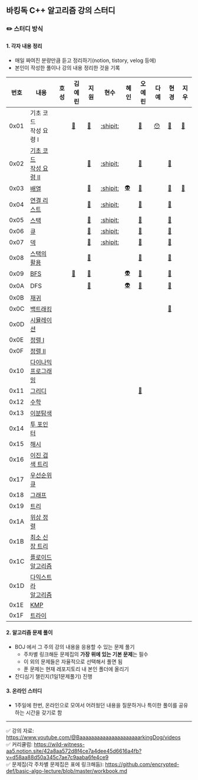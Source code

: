 ## 바킹독 C++ 알고리즘 강의 스터디

### ✏️ 스터디 방식
 #### 1. 각자 내용 정리
- 매일 짜여진 분량만큼 듣고 정리하기(notion, tistory, velog 등에)
- 본인이 작성한 풀이나 강의 내용 정리한 것을 기록

| 번호 |  내용 | 호성 |김예린 | 지원 | 현수 | 혜인 | 오예린 | 다예 | 현경 | 지우 |
|---|---|---|---|---|---|---|---|---|---|---|
|0x01| 기초 코드<br> 작성 요령 I |    |[:hamster:](https://gimyedev.tistory.com/20)| [:santa:](https://jwkdevelop.tistory.com/44) | [:shipit:](https://kkokkoco.tistory.com/231) |     |[:whale:](https://shingy.tistory.com/17)    | [:hushed:](https://alwaysmoveforward.tistory.com/10) | [:penguin:](https://hkhan.tistory.com/27)    |[:cactus:](https://succinct-plier-27c.notion.site/0x01-I-fa368cbf11454d07b04b319407e25a24)    |
|0x02| [기초 코드<br> 작성 요령 II](https://github.com/encrypted-def/basic-algo-lecture/blob/master/workbook/0x02.md) |    |    | [:santa:](https://jwkdevelop.tistory.com/44) | [:shipit:](https://kkokkoco.tistory.com/232) |     | [:whale:](https://shingy.tistory.com/18) |    |[:penguin:](https://hkhan.tistory.com/28)    |    |
|0x03|[배열](https://github.com/encrypted-def/basic-algo-lecture/blob/master/workbook/0x03.md)|    |    | [:santa:](https://jwkdevelop.tistory.com/45) |  [:shipit:](https://kkokkoco.tistory.com/235)|  [:alien:](https://marble-trillium-cbf.notion.site/0x03-8e90ed59e7cf43628cf4489cf5cfad28)    | [:whale:](https://shingy.tistory.com/19) |    |[:penguin:](https://hkhan.tistory.com/30)|[:cactus:](https://succinct-plier-27c.notion.site/0x03-ced7ccaa017e4b74b18a3a97849a41ff)|
|0x04|[연결 리스트](https://github.com/encrypted-def/basic-algo-lecture/blob/master/workbook/0x04.md)|  |   |   [:santa:](https://jwkdevelop.tistory.com/46)   |  [:shipit:](https://kkokkoco.tistory.com/237)  |  | [:whale:](https://shingy.tistory.com/20)   |    |[:penguin:](https://hkhan.tistory.com/33)    |    |
|0x05|[스택](https://github.com/encrypted-def/basic-algo-lecture/blob/master/workbook/0x05.md)|    |   | [:santa:](https://jwkdevelop.tistory.com/47)  |  [:shipit:](https://kkokkoco.tistory.com/238)  |   | [:whale:](https://shingy.tistory.com/21)   |    |[:penguin:](https://hkhan.tistory.com/34) |    |
|0x06|[큐](https://github.com/encrypted-def/basic-algo-lecture/blob/master/workbook/0x06.md)|   |   | [:santa:](https://jwkdevelop.tistory.com/48)  |  [:shipit:](https://kkokkoco.tistory.com/240)  |   |   [:whale:](https://shingy.tistory.com/22) |    | [:penguin:](https://hkhan.tistory.com/35) |    |
|0x07|[덱](https://github.com/encrypted-def/basic-algo-lecture/blob/master/workbook/0x07.md)|   |   | [:santa:](https://jwkdevelop.tistory.com/49)  |  [:shipit:](https://kkokkoco.tistory.com/241)  |    |  [:whale:](https://shingy.tistory.com/23)  |    | [:penguin:](https://hkhan.tistory.com/37)|    |
|0x08|[스택의 활용](https://github.com/encrypted-def/basic-algo-lecture/blob/master/workbook/0x08.md)|   |   | [:santa:](https://jwkdevelop.tistory.com/50)  |    |   |  [:whale:](https://shingy.tistory.com/24)   |    | [:penguin:](https://hkhan.tistory.com/39) |    |
|0x09|[BFS](https://github.com/encrypted-def/basic-algo-lecture/blob/master/workbook/0x09.md)|   |[:hamster:](https://gimyedev.tistory.com/19)| [:santa:](https://jwkdevelop.tistory.com/51)   |    | [:alien:](https://marble-trillium-cbf.notion.site/0x09-BFS-eb7ae905ef174ca89b0e44bb7bcef13b)   |  [:whale:](https://shingy.tistory.com/26)  |    | [:penguin:](https://hkhan.tistory.com/40) |    |
|0x0A|DFS|   |   | [:santa:](https://jwkdevelop.tistory.com/52) |    | [:alien:](https://marble-trillium-cbf.notion.site/0x0A-DFS-a900506a23d541aaaae577630be7d73b) | [:whale:](https://shingy.tistory.com/27)  |    | [:penguin:](https://hkhan.tistory.com/41) |    |
|0x0B|[재귀](https://github.com/encrypted-def/basic-algo-lecture/blob/master/workbook/0x0B.md)|   |   |   |    |    |    |    |    |    |
|0x0C|[백트래킹](https://github.com/encrypted-def/basic-algo-lecture/blob/master/workbook/0x0C.md)|   |   |   |    |    |    |    | [:penguin:](https://hkhan.tistory.com/43) |    |
|0x0D|[시뮬레이션](https://github.com/encrypted-def/basic-algo-lecture/blob/master/workbook/0x0D.md)|   |   |   |    |    |    |    |    |    |
|0x0E|[정렬 I](https://github.com/encrypted-def/basic-algo-lecture/blob/master/workbook/0x0E.md)|   |   |   |    |    |    |    |    |    |
|0x0F|[정렬 II](https://github.com/encrypted-def/basic-algo-lecture/blob/master/workbook/0x0F.md)|   |   |   |    |    |    |    |    |    |
|0x10|[다이나믹<br>프로그래밍](https://github.com/encrypted-def/basic-algo-lecture/blob/master/workbook/0x10.md)|   |   |   |    |    |    |    |    |    |
|0x11|[그리디](https://github.com/encrypted-def/basic-algo-lecture/blob/master/workbook/0x11.md)|   |   |    |    |    |[:whale:](https://shingy.tistory.com/29)   |    |    |   |
|0x12|[수학](https://github.com/encrypted-def/basic-algo-lecture/blob/master/workbook/0x12.md)|   |   |    |    |    |    |    |    |   |
|0x13|[이분탐색](https://github.com/encrypted-def/basic-algo-lecture/blob/master/workbook/0x13.md)|   |   |    |    |    |    |    |    |   |
|0x14|[투 포인터](https://github.com/encrypted-def/basic-algo-lecture/blob/master/workbook/0x14.md)|   |   |    |    |    |    |    |    |   |
|0x15|[해시](https://github.com/encrypted-def/basic-algo-lecture/blob/master/workbook/0x15.md)|   |   |    |    |    |    |    |    |   |
|0x16|[이진 검색 트리](https://github.com/encrypted-def/basic-algo-lecture/blob/master/workbook/0x16.md)|   |   |    |    |    |    |    |    |   |
|0x17|[우선순위 큐](https://github.com/encrypted-def/basic-algo-lecture/blob/master/workbook/0x17.md)|   |   |    |    |    |    |    |    |   |
|0x18|[그래프](https://github.com/encrypted-def/basic-algo-lecture/blob/master/workbook/0x18.md)|   |   |    |    |    |    |    |    |   |
|0x19|[트리](https://github.com/encrypted-def/basic-algo-lecture/blob/master/workbook/0x19.md)|   |   |    |    |    |    |    |    |   |
|0x1A|[위상 정렬](https://github.com/encrypted-def/basic-algo-lecture/blob/master/workbook/0x1A.md)|   |   |    |    |    |    |    |    |   |
|0x1B|[최소 신장 트리](https://github.com/encrypted-def/basic-algo-lecture/blob/master/workbook/0x1B.md)|   |   |    |    |    |    |    |    |   |
|0x1C|[플로이드 <br>알고리즘](https://github.com/encrypted-def/basic-algo-lecture/blob/master/workbook/0x1C.md)|   |   |    |    |    |    |    |    |   |
|0x1D|[다익스트라 <br>알고리즘](https://github.com/encrypted-def/basic-algo-lecture/blob/master/workbook/0x1D.md)|   |   |    |    |    |    |    |    |   |
|0x1E|[KMP](https://github.com/encrypted-def/basic-algo-lecture/blob/master/workbook/0x1E.md)|   |   |    |    |    |    |    |    |   |
|0x1F|[트라이](https://github.com/encrypted-def/basic-algo-lecture/blob/master/workbook/0x1F.md)|   |   |    |    |    |    |    |    |   |

#### 2. 알고리즘 문제 풀이
- BOJ 에서 그 주의 강의 내용을 응용할 수 있는 문제 풀기
  - 주차별 링크해둔 문제집의 <b>가장 위에 있는 기본 문제</b>는 필수
  - 이 외의 문제들은 자율적으로 선택해서 풀면 됨
  - 푼 문제는 현재 레포지토리 내 본인 폴더에 올리기 
- 잔디심기 챌린지(1일1문제풀기) 진행

####  3. 온라인 스터디
- 1주일에 한번, 온라인으로 모여서 어려웠던 내용을 질문하거나 특이한 풀이를 공유하는 시간을 갖기로 함


***
 ✅ 강의 자료: https://www.youtube.com/@BaaaaaaaaaaaaaaaaaaaaarkingDog/videos <br>
 ✅ 커리큘럼: https://wild-witness-aa5.notion.site/42a8aa572d8f4ce7a4dee45d6616a4fb?v=d58aa88d50a345c7ae7c9aaba6fe4ce9  <br>
 ✅ 문제집(각 주차별 문제집은 표에 링크해둠): https://github.com/encrypted-def/basic-algo-lecture/blob/master/workbook.md

